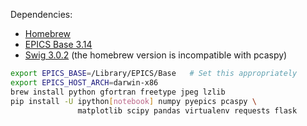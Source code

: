 Dependencies:

* [Homebrew](http://brew.sh/)
* [EPICS Base 3.14](http://www.aps.anl.gov/epics/base/R3-14/12.php)
* [Swig 3.0.2](http://sourceforge.net/projects/swig/files/swig/swig-3.0.2/) (the homebrew version is incompatible with pcaspy)

```bash
export EPICS_BASE=/Library/EPICS/Base   # Set this appropriately
export EPICS_HOST_ARCH=darwin-x86
brew install python gfortran freetype jpeg lzlib
pip install -U ipython[notebook] numpy pyepics pcaspy \
               matplotlib scipy pandas virtualenv requests flask
```
